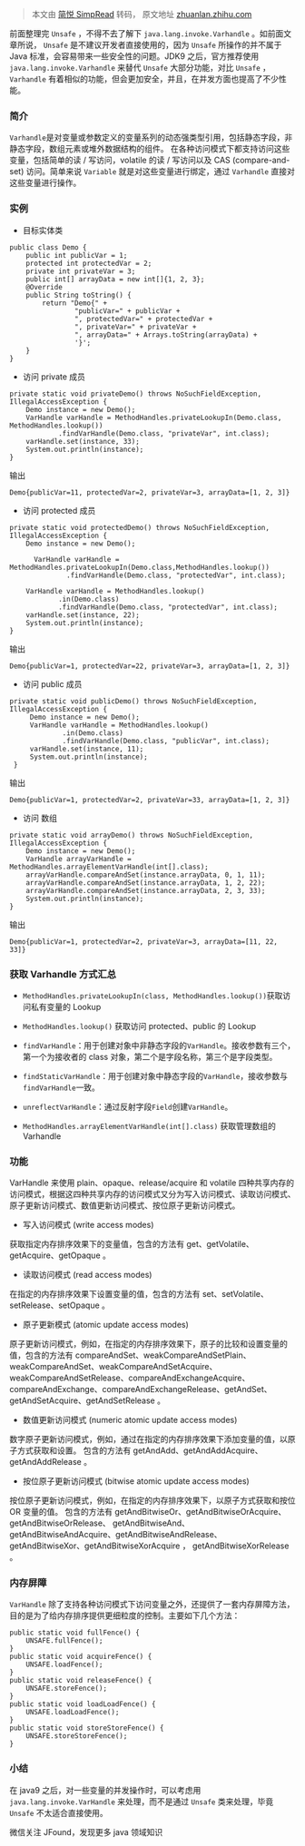 > 本文由 [简悦 SimpRead](http://ksria.com/simpread/) 转码， 原文地址 [zhuanlan.zhihu.com](https://zhuanlan.zhihu.com/p/144741342)

前面整理完 `Unsafe` ，不得不去了解下 `java.lang.invoke.Varhandle` 。如前面文章所说， `Unsafe` 是不建议开发者直接使用的，因为 `Unsafe` 所操作的并不属于 Java 标准，会容易带来一些安全性的问题。JDK9 之后，官方推荐使用 `java.lang.invoke.Varhandle` 来替代 `Unsafe` 大部分功能，对比 `Unsafe` ，`Varhandle` 有着相似的功能，但会更加安全，并且，在并发方面也提高了不少性能。

### **简介**

`Varhandle`是对变量或参数定义的变量系列的动态强类型引用，包括静态字段，非静态字段，数组元素或堆外数据结构的组件。 在各种访问模式下都支持访问这些变量，包括简单的读 / 写访问，volatile 的读 / 写访问以及 CAS (compare-and-set) 访问。简单来说 `Variable` 就是对这些变量进行绑定，通过 `Varhandle` 直接对这些变量进行操作。

### **实例**

*   目标实体类

```
public class Demo {
    public int publicVar = 1;
    protected int protectedVar = 2;
    private int privateVar = 3;
    public int[] arrayData = new int[]{1, 2, 3};
    @Override
    public String toString() {
        return "Demo{" +
                "publicVar=" + publicVar +
                ", protectedVar=" + protectedVar +
                ", privateVar=" + privateVar +
                ", arrayData=" + Arrays.toString(arrayData) +
                '}';
    }
}
```

*   访问 private 成员

```
private static void privateDemo() throws NoSuchFieldException, IllegalAccessException {
    Demo instance = new Demo();
    VarHandle varHandle = MethodHandles.privateLookupIn(Demo.class, MethodHandles.lookup())
            .findVarHandle(Demo.class, "privateVar", int.class);
    varHandle.set(instance, 33);
    System.out.println(instance);
}
```

输出

```
Demo{publicVar=11, protectedVar=2, privateVar=3, arrayData=[1, 2, 3]}
```

*   访问 protected 成员

```
private static void protectedDemo() throws NoSuchFieldException, IllegalAccessException {
    Demo instance = new Demo();

      VarHandle varHandle = MethodHandles.privateLookupIn(Demo.class,MethodHandles.lookup())
              .findVarHandle(Demo.class, "protectedVar", int.class);

    VarHandle varHandle = MethodHandles.lookup()
            .in(Demo.class)
            .findVarHandle(Demo.class, "protectedVar", int.class);
    varHandle.set(instance, 22);
    System.out.println(instance);
}
```

输出

```
Demo{publicVar=1, protectedVar=22, privateVar=3, arrayData=[1, 2, 3]}
```

*   访问 public 成员

```
private static void publicDemo() throws NoSuchFieldException, IllegalAccessException {
     Demo instance = new Demo();
     VarHandle varHandle = MethodHandles.lookup()
             .in(Demo.class)
             .findVarHandle(Demo.class, "publicVar", int.class);
     varHandle.set(instance, 11);
     System.out.println(instance);
 }
```

输出

```
Demo{publicVar=1, protectedVar=2, privateVar=33, arrayData=[1, 2, 3]}
```

*   访问 数组

```
private static void arrayDemo() throws NoSuchFieldException, IllegalAccessException {
    Demo instance = new Demo();
    VarHandle arrayVarHandle = MethodHandles.arrayElementVarHandle(int[].class);
    arrayVarHandle.compareAndSet(instance.arrayData, 0, 1, 11);
    arrayVarHandle.compareAndSet(instance.arrayData, 1, 2, 22);
    arrayVarHandle.compareAndSet(instance.arrayData, 2, 3, 33);
    System.out.println(instance);
}
```

输出

```
Demo{publicVar=1, protectedVar=2, privateVar=3, arrayData=[11, 22, 33]}
```

### **获取 Varhandle 方式汇总**

*   `MethodHandles.privateLookupIn(class, MethodHandles.lookup())`获取访问私有变量的 Lookup  
    
*   `MethodHandles.lookup()` 获取访问 protected、public 的 Lookup  
    
*   `findVarHandle`：用于创建对象中非静态字段的`VarHandle`。接收参数有三个，第一个为接收者的 class 对象，第二个是字段名称，第三个是字段类型。  
    
*   `findStaticVarHandle`：用于创建对象中静态字段的`VarHandle`，接收参数与`findVarHandle`一致。  
    
*   `unreflectVarHandle`：通过反射字段`Field`创建`VarHandle`。  
    
*   `MethodHandles.arrayElementVarHandle(int[].class)` 获取管理数组的 Varhandle  
    

### **功能**

VarHandle 来使用 plain、opaque、release/acquire 和 volatile 四种共享内存的访问模式，根据这四种共享内存的访问模式又分为写入访问模式、读取访问模式、原子更新访问模式、数值更新访问模式、按位原子更新访问模式。

*   写入访问模式 (write access modes)

获取指定内存排序效果下的变量值，包含的方法有 get、getVolatile、getAcquire、getOpaque 。

*   读取访问模式 (read access modes)

在指定的内存排序效果下设置变量的值，包含的方法有 set、setVolatile、setRelease、setOpaque 。

*   原子更新模式 (atomic update access modes)

原子更新访问模式，例如，在指定的内存排序效果下，原子的比较和设置变量的值，包含的方法有 compareAndSet、weakCompareAndSetPlain、weakCompareAndSet、weakCompareAndSetAcquire、weakCompareAndSetRelease、compareAndExchangeAcquire、compareAndExchange、compareAndExchangeRelease、getAndSet、getAndSetAcquire、getAndSetRelease 。

*   数值更新访问模式 (numeric atomic update access modes)

数字原子更新访问模式，例如，通过在指定的内存排序效果下添加变量的值，以原子方式获取和设置。 包含的方法有 getAndAdd、getAndAddAcquire、getAndAddRelease 。

*   按位原子更新访问模式 (bitwise atomic update access modes)

按位原子更新访问模式，例如，在指定的内存排序效果下，以原子方式获取和按位 OR 变量的值。 包含的方法有 getAndBitwiseOr、getAndBitwiseOrAcquire、getAndBitwiseOrRelease、 getAndBitwiseAnd、getAndBitwiseAndAcquire、getAndBitwiseAndRelease、getAndBitwiseXor、getAndBitwiseXorAcquire ， getAndBitwiseXorRelease 。

### **内存屏障**

`VarHandle` 除了支持各种访问模式下访问变量之外，还提供了一套内存屏障方法，目的是为了给内存排序提供更细粒度的控制。主要如下几个方法：

```
public static void fullFence() {
    UNSAFE.fullFence();
}
public static void acquireFence() {
    UNSAFE.loadFence();
}
public static void releaseFence() {
    UNSAFE.storeFence();
}
public static void loadLoadFence() {
    UNSAFE.loadLoadFence();
}
public static void storeStoreFence() {
    UNSAFE.storeStoreFence();
}
```

### **小结**

在 java9 之后，对一些变量的并发操作时，可以考虑用 `java.lang.invoke.VarHandle` 来处理，而不是通过 `Unsafe` 类来处理，毕竟 `Unsafe` 不太适合直接使用。

微信关注 JFound，发现更多 java 领域知识